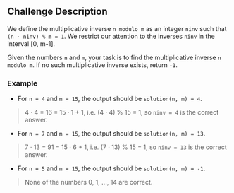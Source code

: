 ## Challenge Description

We define the multiplicative inverse `n modulo m` as an integer `ninv` such that `(n · ninv) % m = 1`. We restrict our attention to the inverses `ninv` in the interval [0, m-1].

Given the numbers `n` and `m`, your task is to find the multiplicative inverse `n modulo m`. If no such multiplicative inverse exists, return `-1`.

### Example 

- For `n = 4` and `m = 15`, the output should be `solution(n, m) = 4`.

> 4 · 4 = 16 = 15 · 1 + 1, i.e. (4 · 4) % 15 = 1, so `ninv = 4` is the correct answer.

- For `n = 7` and `m = 15`, the output should be `solution(n, m) = 13`.

> 7 · 13 = 91 = 15 · 6 + 1, i.e. (7 · 13) % 15 = 1, so `ninv = 13` is the correct answer.

- For `n = 5` and `m = 15`, the output should be `solution(n, m) = -1`.

> None of the numbers 0, 1, ..., 14 are correct.